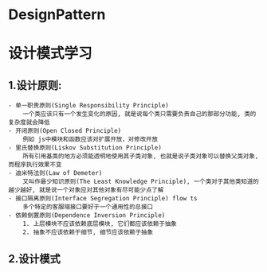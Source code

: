 # DesignPattern
# 设计模式学习


## 1.设计原则:
    - 单一职责原则(Single Responsibility Principle)
        一个类应该只有一个发生变化的原因, 就是说每个类只需要负责自己的那部分功能, 类的复杂度就会降低
    - 开闭原则(Open Closed Principle)
        例如 js中模块和函数应该对扩展开放，对修改开放
    - 里氏替换原则(Liskov Substitution Principle)
        所有引用基类的地方必须能透明地使用其子类对象, 也就是说子类对象可以替换父类对象, 而程序执行效果不变
    - 迪米特法则(Law of Demeter)
        又叫作最少知识原则(The Least Knowledge Principle), 一个类对于其他类知道的越少越好, 就是说一个对象应对其他对象有尽可能少点了解
    - 接口隔离原则(Interface Segregation Principle) flow ts
        多个特定的客服端接口要好于一个通用性的总接口
    - 依赖倒置原则(Dependence Inversion Principle)
        1. 上层模块不应该依赖底层模块, 它们都应该依赖于抽象
        2. 抽象不应该依赖于细节, 细节应该依赖于抽象

## 2.设计模式